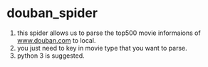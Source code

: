 # douban_spider
1. this spider allows us to parse the top500 movie informaions of www.douban.com to local.  
2. you just need to key in movie type that you want to parse.
3. python 3 is suggested.
